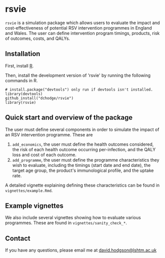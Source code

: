 # rsvie

`rsvie` is a simulation package which allows users to evaluate the impact and cost-effectiveness of potential RSV intervention programmes in England and Wales. The user can define intervention program timings, products,  risk of outcomes, costs, and QALYs.

## Installation

First, install [R](https://cran.r-project.org/).

Then, install the development version of 'rsvie' by running the following commands in R.

```
# install.package("devtools") only run if devtools isn't installed.
library(devtools)
github_install("dchodge/rsvie")
library(rsvie)
```

## Quick start and overview of the package

The user must define several components in order to simulate the impact of an RSV intervention programme. These are
1. `add_economics`, the user must define the health outcomes considered, the risk of each health outcome occurring per-infection, and the QALY loss and cost of each outcome.
2. `add_programme`, the user must define the programme characteristics they wish to evaluate, including the timings (start date and end date), the target age group, the product's immunological profile, and the uptake rate. 

A detailed vignette explaining defining these characteristics can be found in `vignettes/example.Rmd`. 

## Example vignettes

We also include several vignettes showing how to evaluate various programmes. These are found in `vignettes/sanity_check_*`.

## Contact

If you have any questions, please email me at david.hodgson@lshtm.ac.uk